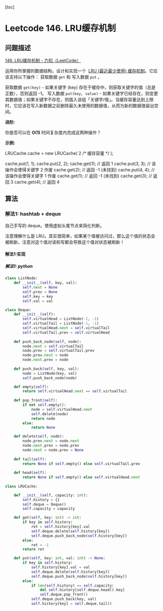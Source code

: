 
[toc]


# Leetcode 146. LRU缓存机制

## 问题描述

[146. LRU缓存机制 - 力扣（LeetCode）](https://leetcode-cn.com/problems/lru-cache/)

运用你所掌握的数据结构，设计和实现一个  [LRU (最近最少使用) 缓存机制](https://baike.baidu.com/item/LRU)。它应该支持以下操作： 获取数据 `get` 和 写入数据 `put` 。

获取数据 `get(key)` \- 如果关键字 (key) 存在于缓存中，则获取关键字的值（总是正数），否则返回 \-1。
写入数据 `put(key, value)` \- 如果关键字已经存在，则变更其数据值；如果关键字不存在，则插入该组「关键字/值」。当缓存容量达到上限时，它应该在写入新数据之前删除最久未使用的数据值，从而为新的数据值留出空间。

**进阶:**

你是否可以在 **O(1)** 时间复杂度内完成这两种操作？

**示例:**

LRUCache cache = new LRUCache( 2 /\* 缓存容量 \*/ );

cache.put(1, 1);
cache.put(2, 2);
cache.get(1);       // 返回  1
cache.put(3, 3);    // 该操作会使得关键字 2 作废
cache.get(2);       // 返回 \-1 (未找到)
cache.put(4, 4);    // 该操作会使得关键字 1 作废
cache.get(1);       // 返回 \-1 (未找到)
cache.get(3);       // 返回  3
cache.get(4);       // 返回  4

## 算法

### 解法1: hashtab + deque

自己手写的 deque。使用虚拟头尾节点来简化判断。

注意理解什么是 LRU。其实很简单，如果某个值被访问过，那么这个值的状态会被刷新，注意对这个值对读和写都会导致这个值对状态被刷新！

#### 解法1:实现

##### 解法1: python

```py
class ListNode:
    def __init__(self, key, val):
        self.next = None
        self.prev = None
        self.key = key
        self.val = val

class Deque:
    def __init__(self):
        self.virtualHead = ListNode(-1, -1)
        self.virtualTail = ListNode(-1, -1)
        self.virtualHead.next = self.virtualTail
        self.virtualTail.prev = self.virtualHead
    
    def push_back_node(self, node):
        node.next = self.virtualTail
        node.prev = self.virtualTail.prev
        node.prev.next = node
        node.next.prev = node
    
    def push_back(self, key, val):
        node = ListNode(key, val)
        self.push_back_node(node)

    def empty(self):
        return self.virtualHead.next == self.virtualTail
    
    def pop_front(self):
        if not self.empty():
            node = self.virtualHead.next
            self.delete(node)
            return node
        else:
            return None

    def delete(self, node):
        node.prev.next = node.next
        node.next.prev = node.prev
        node.next = node.prev = None   
    
    def tail(self):
        return None if self.empty() else self.virtualTail.prev
    
    def head(self):
        return None if self.empty() else self.virtualHead.next
         
class LRUCache:

    def __init__(self, capacity: int):
        self.history = {}
        self.deque = Deque()
        self.capacity = capacity

    def get(self, key: int) -> int:
        if key in self.history:
            ret = self.history[key].val
            self.deque.delete(self.history[key])
            self.deque.push_back_node(self.history[key])
        else:
            ret = -1
        return ret

    def put(self, key: int, val: int) -> None:
        if key in self.history:
            self.history[key].val = val
            self.deque.delete(self.history[key])
            self.deque.push_back_node(self.history[key])
        else:
            if len(self.history) == self.capacity:
                del self.history[self.deque.head().key]
                self.deque.pop_front()
            self.deque.push_back(key, val)
            self.history[key] = self.deque.tail()
```
